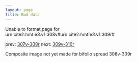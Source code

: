 ```yaml
---
layout: page
title: Bad data
---
```


Unable to format page for urn:cite2:hmt:e3.v1:308v#urn:cite2:hmt:e3.v1:309r#

prev: [307v-308r](../307v-308r/) next: [309v-310r](../309v-310r/)

Composite image not yet made for bifolio spread 308v-309r

